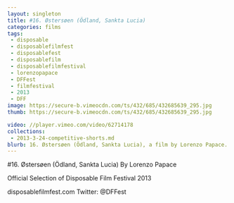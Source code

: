 ```yaml
---
layout: singleton
title: #16. Østersøen (Ödland, Sankta Lucia)
categories: films
tags:
 - disposable
 - disposablefilmfest
 - disposablefest
 - disposablefilm
 - disposablefilmfestival
 - lorenzopapace
 - DFFest
 - filmfestival
 - 2013
 - DFF
image: https://secure-b.vimeocdn.com/ts/432/685/432685639_295.jpg
thumb: https://secure-b.vimeocdn.com/ts/432/685/432685639_295.jpg

video: //player.vimeo.com/video/62714178
collections:
 - 2013-3-24-competitive-shorts.md
blurb: 16. Østersøen (Ödland, Sankta Lucia), a film by Lorenzo Papace.
---
```


#16. Østersøen (Ödland, Sankta Lucia)
By Lorenzo Papace

Official Selection of Disposable Film Festival 2013

disposablefilmfest.com
Twitter: @DFFest